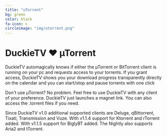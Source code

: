 ```yaml
---
title: "uTorrent"
bg: green
color: black
fa-icon: c
circleimage: "img/utorrent.png"
---
```


# DuckieTV ♥ &micro;Torrent

DuckieTV automagically knows if either the &micro;Torrent or BitTorrent client is running on your pc and requests access to your torrents. If you grant access, DuckieTV shows you your download progress transparently directly on the calendar and you can start/stop and pause torrents with one click

Don't use &micro;Torrent? No problem. Feel free to use DuckieTV with any client of your preference. DuckieTV just launches a magnet link. You can also access the .torrent files if you need. 

Since DuckieTV v1.0 additional supported clients are Deluge, qBittorrent, Tixati, Transmission and Vuze. With v1.1.4 support for Ktorrent and rTorrent added. With v1.1.5 support for BiglyBT added. The Nightly also supports Aria2 and tTorrent.
